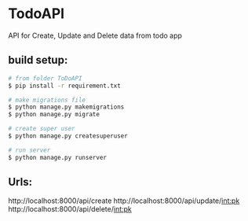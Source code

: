 # TodoAPI
API for Create, Update and Delete data from todo app

## build setup:
```bash
# from folder ToDoAPI 
$ pip install -r requirement.txt

# make migrations file
$ python manage.py makemigrations
$ python manage.py migrate

# create super user
$ python manage.py createsuperuser

# run server
$ python manage.py runserver

```

## Urls:
  http://localhost:8000/api/create
  http://localhost:8000/api/update/<int:pk>
  http://localhost:8000/api/delete/<int:pk>

